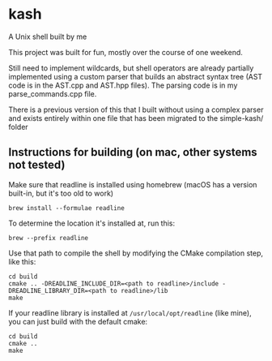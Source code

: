 # kash
A Unix shell built by me

This project was built for fun, mostly over the course of one weekend.

Still need to implement wildcards, but shell operators are already partially implemented using a custom parser that builds an abstract syntax tree (AST code is in the AST.cpp and AST.hpp files). The parsing code is in my parse_commands.cpp file. 

There is a previous version of this that I built without using a complex parser and exists entirely within one file that has been migrated to the simple-kash/ folder

## Instructions for building (on mac, other systems not tested)

Make sure that readline is installed using homebrew (macOS has a version built-in, but it's too old to work)
```
brew install --formulae readline
```

To determine the location it's installed at, run this:
```
brew --prefix readline
```

Use that path to compile the shell by modifying the CMake compilation step, like this:
```
cd build
cmake .. -DREADLINE_INCLUDE_DIR=<path to readline>/include -DREADLINE_LIBRARY_DIR=<path to readline>/lib
make
```

If your readline library is installed at `/usr/local/opt/readline` (like mine), you can just build with the default cmake:
```
cd build
cmake ..
make
```
